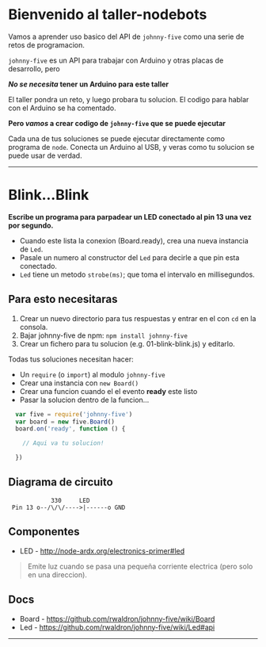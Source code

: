 # Bienvenido al taller-nodebots

Vamos a aprender uso basico del API de `johnny-five` como una serie de retos de programacion.

`johnny-five` es un API para trabajar con Arduino y otras placas de desarrollo, pero

**_No se necesita_ tener un Arduino para este taller**

El taller pondra un reto, y luego probara tu solucion.
El codigo para hablar con el Arduino se ha comentado.

**Pero _vamos_ a crear codigo de `johnny-five` que se puede ejecutar**

Cada una de tus soluciones se puede ejecutar directamente como programa de `node`.
Conecta un Arduino al USB, y veras como tu solucion se puede usar de verdad. 

-------------------------------------------------------------------------------

# Blink...Blink

**Escribe un programa para parpadear un LED conectado al pin 13 una vez por segundo.**

- Cuando este lista la conexion (Board.ready), crea una nueva instancia de `Led`.
- Pasale un numero al constructor del `Led` para decirle a que pin esta conectado.
- `Led` tiene un metodo `strobe(ms)`; que toma el intervalo en millisegundos.

## Para esto necesitaras

1. Crear un nuevo directorio para tus respuestas y entrar en el con `cd` en la consola.
2. Bajar johnny-five de npm: `npm install johnny-five`
3. Crear un fichero para tu solucion (e.g. 01-blink-blink.js) y editarlo.

Todas tus soluciones necesitan hacer:

- Un `require` (o `import`) al modulo `johnny-five`
- Crear una instancia con `new Board()`
- Crear una funcion cuando el el evento **ready** este listo
- Pasar la solucion dentro de la funcion...

```js
  var five = require('johnny-five')
  var board = new five.Board()
  board.on('ready', function () {

    // Aqui va tu solucion!

  })
```

## Diagrama de circuito

```
            330     LED
 Pin 13 o--/\/\/---->|------o GND
```

## Componentes

- LED - http://node-ardx.org/electronics-primer#led

> Emite luz cuando se pasa una pequeña corriente electrica (pero solo en una direccion).

## Docs

- Board - https://github.com/rwaldron/johnny-five/wiki/Board
- Led - https://github.com/rwaldron/johnny-five/wiki/Led#api

---

